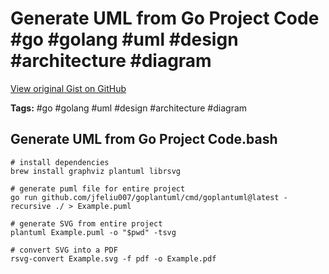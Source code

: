 # Generate UML from Go Project Code #go #golang #uml #design #architecture #diagram

[View original Gist on GitHub](https://gist.github.com/Integralist/425a2a001c5bd51d06e10247739e7c13)

**Tags:** #go #golang #uml #design #architecture #diagram

## Generate UML from Go Project Code.bash

```shell
# install dependencies
brew install graphviz plantuml librsvg

# generate puml file for entire project
go run github.com/jfeliu007/goplantuml/cmd/goplantuml@latest -recursive ./ > Example.puml

# generate SVG from entire project
plantuml Example.puml -o "$pwd" -tsvg

# convert SVG into a PDF
rsvg-convert Example.svg -f pdf -o Example.pdf
```

